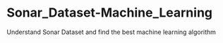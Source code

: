 # Sonar_Dataset-Machine_Learning
Understand Sonar Dataset and find the best machine learning algorithm
